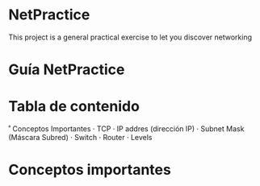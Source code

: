 # NetPractice
This project is a general practical exercise to let you discover networking
# Guía NetPractice

# Tabla de contenido

˚  Conceptos Importantes
· TCP
· IP addres (dirección IP)
· Subnet Mask (Máscara Subred)
· Switch
· Router
· Levels

# Conceptos importantes


